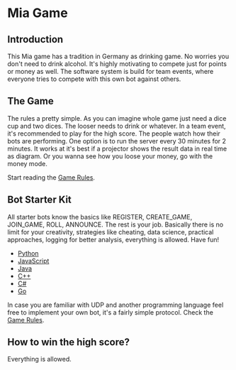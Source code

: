 # Mia Game

## Introduction

This Mia game has a tradition in Germany as drinking game. No worries you don't need to drink alcohol. It's highly motivating to compete just for points or money as well. 
The software system is build for team events, where everyone tries to compete with this own bot against others.

## The Game

The rules a pretty simple. As you can imagine whole game just need a dice cup and two dices. The looser needs to drink or whatever. In a team event, it's recommended to play for the high score. The people watch how their bots are performing. One option is to run the server every 30 minutes for 2 minutes. It works at it's best if a projector shows the result data in real time as diagram.
Or you wanna see how you loose your money, go with the money mode.
 
Start reading the [Game Rules](GameRules.md).

## Bot Starter Kit

All starter bots know the basics like REGISTER, CREATE_GAME, JOIN_GAME, ROLL, ANNOUNCE. The rest is your job. Basically there is no limit for your creativity, strategies like cheating, data science, practical approaches, logging for better analysis, everything is allowed. Have fun!

- [Python](Clients/python-simple-bot/)
- [JavaScript](Clients/javascript-simple-bot/)
- [Java](Clients/java-simple-bot/)
- [C++](Clients/cplusplus-simple-bot/)
- [C#](Clients/csharp-simple-bot/)
- [Go](Clients/go-simple-bot/)
 
In case you are familiar with UDP and another programming language feel free to implement your own bot, it's a fairly simple protocol. Check the [Game Rules](GameRules.md).

## How to win the high score?

Everything is allowed. 